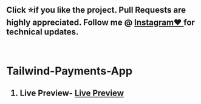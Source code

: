 <h2>Click ⭐if you like the project. Pull Requests are highly appreciated. Follow me @  <a href="http://www.instagram.com/codewithimraan">Instagram❤️ </a> for technical updates. </h2><br>
<h1>Tailwind-Payments-App</h1>
<h2><ol>
<li>Live Preview- <a href="https://codewithimraan.github.io/Tailwind-Payments-App/">Live Preview</a> </li>
</ol></h2>
